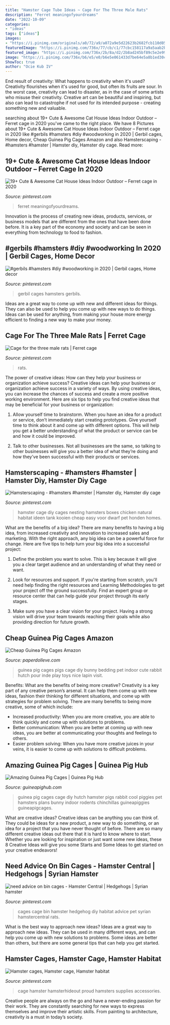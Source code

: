 ```yaml
---
title: "Hamster Cage Tube Ideas ~ Cage For The Three Male Rats"
description: "Ferret meaningofyourdreams"
date: "2022-10-09"
categories:
- "ideas"
tags: ["ideas"]
images:
- "https://i.pinimg.com/originals/a0/72/a9/a072a9e5d22623b2682fcb110d0554fb.jpg"
featuredImage: "https://i.pinimg.com/736x/77/cb/c1/77cbc158117a9a5aab2b0660d9a18cef--hamster-habitat-hamster-cages.jpg"
featured_image: "https://i.pinimg.com/736x/2b/8a/d2/2b8ad245bf89c5e2e99a0705ef43948b.jpg"
image: "https://i.pinimg.com/736x/b6/e5/e0/b6e5e061433d7be64e5a8b1ed30c469a--rat-care-pet-rats.jpg"
ShowToc: true
author: "Ocie Kub IV"
---
```



End result of creativity: What happens to creativity when it's used?
Creativity flourishes when it's used for good, but often its fruits are sour. In the worst case, creativity can lead to disaster, as in the case of some artists who misuse their creativity. Creative art can be beautiful and inspiring, but also can lead to catastrophe if not used for its intended purpose - creating something new and valuable.

	

		
searching about 19+ Cute &amp; Awesome Cat House Ideas Indoor Outdoor – Ferret cage in 2020 you've came to the right place. We have 8 Pictures about 19+ Cute &amp; Awesome Cat House Ideas Indoor Outdoor – Ferret cage in 2020 like #gerbils #hamsters #diy #woodworking in 2020 | Gerbil cages, Home decor, Cheap Guinea Pig Cages Amazon and also Hamsterscaping - #hamsters #hamster | Hamster diy, Hamster diy cage. Read more:
		
    
## 19+ Cute &amp; Awesome Cat House Ideas Indoor Outdoor – Ferret Cage In 2020

<img loading=lazy src="https://i.pinimg.com/736x/2b/8a/d2/2b8ad245bf89c5e2e99a0705ef43948b.jpg" onerror="this.onerror=null;this.src='https://tse4.mm.bing.net/th?id=OIP.4s2KTmmxx0yQi3QvLSJ-YwHaJz&amp;pid=15.1';" alt="19+ Cute &amp; Awesome Cat House Ideas Indoor Outdoor – Ferret cage in 2020">

_Source: pinterest.com_

>ferret meaningofyourdreams. 

	

Innovation is the process of creating new ideas, products, services, or business models that are different from the ones that have been done before. It is a key part of the economy and society and can be seen in everything from technology to food to fashion.

    
## #gerbils #hamsters #diy #woodworking In 2020 | Gerbil Cages, Home Decor

<img loading=lazy src="https://i.pinimg.com/originals/0d/c6/32/0dc632cea5052999fa03e68efdea597b.jpg" onerror="this.onerror=null;this.src='https://tse2.mm.bing.net/th?id=OIP.BcotNoB7nqK_sCl4kQaN7wHaJ4&amp;pid=15.1';" alt="#gerbils #hamsters #diy #woodworking in 2020 | Gerbil cages, Home decor">

_Source: pinterest.com_

>gerbil cages hamsters gerbils. 

	

Ideas are a great way to come up with new and different ideas for things. They can also be used to help you come up with new ways to do things. Ideas can be used for anything, from making your house more energy efficient to finding a new way to make your money.

    
## Cage For The Three Male Rats | Ferret Cage

<img loading=lazy src="https://i.pinimg.com/736x/b6/e5/e0/b6e5e061433d7be64e5a8b1ed30c469a--rat-care-pet-rats.jpg" onerror="this.onerror=null;this.src='https://tse4.mm.bing.net/th?id=OIP.KzA-_riEhUfOhcse8Go6TgHaJ4&amp;pid=15.1';" alt="Cage for the three male rats | Ferret cage">

_Source: pinterest.com_

>rats. 

	

The power of creative ideas: How can they help your business or organization achieve success?
Creative ideas can help your business or organization achieve success in a variety of ways. By using creative ideas, you can increase the chances of success and create a more positive working environment. Here are six tips to help you find creative ideas that may be beneficial for your business or organization:
1. Allow yourself time to brainstorm. When you have an idea for a product or service, don’t immediately start creating prototypes. Give yourself time to think about it and come up with different options. This will help you get a better understanding of what the product or service can be and how it could be improved.

2. Talk to other businesses. Not all businesses are the same, so talking to other businesses will give you a better idea of what they’re doing and how they’ve been successful with their products or services.

    
## Hamsterscaping - #hamsters #hamster | Hamster Diy, Hamster Diy Cage

<img loading=lazy src="https://i.pinimg.com/736x/b8/82/28/b8822838ec7dac25b7f71aafaee7d421.jpg" onerror="this.onerror=null;this.src='https://tse1.mm.bing.net/th?id=OIP.kbUQdi4Yriur1MBrLopUMgHaJ4&amp;pid=15.1';" alt="Hamsterscaping - #hamsters #hamster | Hamster diy, Hamster diy cage">

_Source: pinterest.com_

>hamster cage diy cages nesting hamsters boxes chicken natural habitat ideen tank kooien cheap easy voor dwarf pet honden homes. 

	

What are the benefits of a big idea?
There are many benefits to having a big idea, from increased creativity and innovation to increased sales and marketing. With the right approach, any big idea can be a powerful force for change. Here are five tips to help turn your big idea into a successful project:
1. Define the problem you want to solve. This is key because it will give you a clear target audience and an understanding of what they need or want.

2. Look for resources and support. If you're starting from scratch, you'll need help finding the right resources and Learning Methodologies to get your project off the ground successfully. Find an expert group or resource center that can help guide your project through its early stages.

3. Make sure you have a clear vision for your project. Having a strong vision will drive your team towards reaching their goals while also providing direction for future growth.

    
## Cheap Guinea Pig Cages Amazon

<img loading=lazy src="https://i.pinimg.com/originals/a0/72/a9/a072a9e5d22623b2682fcb110d0554fb.jpg" onerror="this.onerror=null;this.src='https://tse4.mm.bing.net/th?id=OIP.4HHXpIXnQMzC6j2mlUI2IAHaJ4&amp;pid=15.1';" alt="Cheap Guinea Pig Cages Amazon">

_Source: paperdolleve.com_

>guinea pig cages pigs cage diy bunny bedding pet indoor cute rabbit hutch pour inde play toys nice lapin visit. 

	

Benefits: What are the benefits of being more creative?
Creativity is a key part of any creative person’s arsenal. It can help them come up with new ideas, fashion their thinking for different situations, and come up with strategies for problem solving. There are many benefits to being more creative, some of which include: 
- Increased productivity: When you are more creative, you are able to think quickly and come up with solutions to problems.
- Better communication: When you are better at coming up with new ideas, you are better at communicating your thoughts and feelings to others.
- Easier problem solving: When you have more creative juices in your veins, it is easier to come up with solutions to difficult problems.

    
## Amazing Guinea Pig Cages | Guinea Pig Hub

<img loading=lazy src="http://www.guineapighub.com/wp-content/uploads/2016/10/cage24.jpg" onerror="this.onerror=null;this.src='https://tse2.mm.bing.net/th?id=OIP.JRWIZxkNM-gXn4VnZimYEgHaJ4&amp;pid=15.1';" alt="Amazing Guinea Pig Cages | Guinea Pig Hub">

_Source: guineapighub.com_

>guinea pig cages cage diy hutch hamster pigs rabbit cool piggies pet hamsters plans bunny indoor rodents chinchillas guineapiggies guineapigcages. 

	

What are creative ideas?
Creative ideas can be anything you can think of. They could be ideas for a new product, a new way to do something, or an idea for a project that you have never thought of before. There are so many different creative ideas out there that it is hard to know where to start. Whether you are looking for inspiration or just want some new ideas, these 8 Creative Ideas will give you some Starts and Some Ideas to get started on your creative endeavors!

    
## Need Advice On Bin Cages - Hamster Central | Hedgehogs | Syrian Hamster

<img loading=lazy src="https://i.pinimg.com/736x/77/cb/c1/77cbc158117a9a5aab2b0660d9a18cef--hamster-habitat-hamster-cages.jpg" onerror="this.onerror=null;this.src='https://tse2.mm.bing.net/th?id=OIP.Sk3FFarNHaZUZhogqNr9LQHaFj&amp;pid=15.1';" alt="need advice on bin cages - Hamster Central | Hedgehogs | Syrian hamster">

_Source: pinterest.com_

>cages cage bin hamster hedgehog diy habitat advice pet syrian hamstercentral rats. 

	

What is the best way to approach new ideas?
Ideas are a great way to approach new ideas. They can be used in many different ways, and can help you come up with new solutions to problems. Some ideas are better than others, but there are some general tips that can help you get started.

    
## Hamster Cages, Hamster Cage, Hamster Habitat

<img loading=lazy src="https://i.pinimg.com/originals/95/96/cc/9596cc7b879f9c54831910e3873351d0.jpg" onerror="this.onerror=null;this.src='https://tse4.mm.bing.net/th?id=OIP.69UiSvkNiRnV4jTKwEelTAHaJ4&amp;pid=15.1';" alt="Hamster cages, Hamster cage, Hamster habitat">

_Source: pinterest.com_

>cage hamster hamsterhideout proud hamsters supplies accessories. 

	

Creative people are always on the go and have a never-ending passion for their work. They are constantly searching for new ways to express themselves and improve their artistic skills. From painting to architecture, creativity is a must in today’s society.

